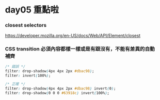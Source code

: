 # day05 重點啦

### closest selectors
https://developer.mozilla.org/en-US/docs/Web/API/Element/closest

### CSS transition 必須內容都樣一樣或是有跟沒有，不能有差異的自動補齊

```CSS
/* 錯誤 */
filter: drop-shadow(4px 4px 2px #dbac98);
filter: invert(100%);

/* 正確 */
filter: drop-shadow(4px 4px 2px #dbac98) invert(0);
filter: drop-shadow(0 0 0 #63918c) invert(100%);
```